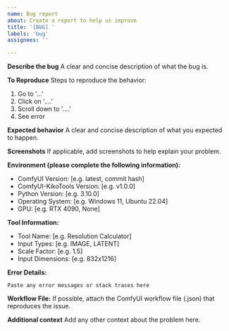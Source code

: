 ```yaml
---
name: Bug report
about: Create a report to help us improve
title: '[BUG] '
labels: 'bug'
assignees: ''

---
```


**Describe the bug**
A clear and concise description of what the bug is.

**To Reproduce**
Steps to reproduce the behavior:
1. Go to '...'
2. Click on '....'
3. Scroll down to '....'
4. See error

**Expected behavior**
A clear and concise description of what you expected to happen.

**Screenshots**
If applicable, add screenshots to help explain your problem.

**Environment (please complete the following information):**
 - ComfyUI Version: [e.g. latest, commit hash]
 - ComfyUI-KikoTools Version: [e.g. v1.0.0]
 - Python Version: [e.g. 3.10.0]
 - Operating System: [e.g. Windows 11, Ubuntu 22.04]
 - GPU: [e.g. RTX 4090, None]

**Tool Information:**
 - Tool Name: [e.g. Resolution Calculator]
 - Input Types: [e.g. IMAGE, LATENT]
 - Scale Factor: [e.g. 1.5]
 - Input Dimensions: [e.g. 832x1216]

**Error Details:**
```
Paste any error messages or stack traces here
```

**Workflow File:**
If possible, attach the ComfyUI workflow file (.json) that reproduces the issue.

**Additional context**
Add any other context about the problem here.
